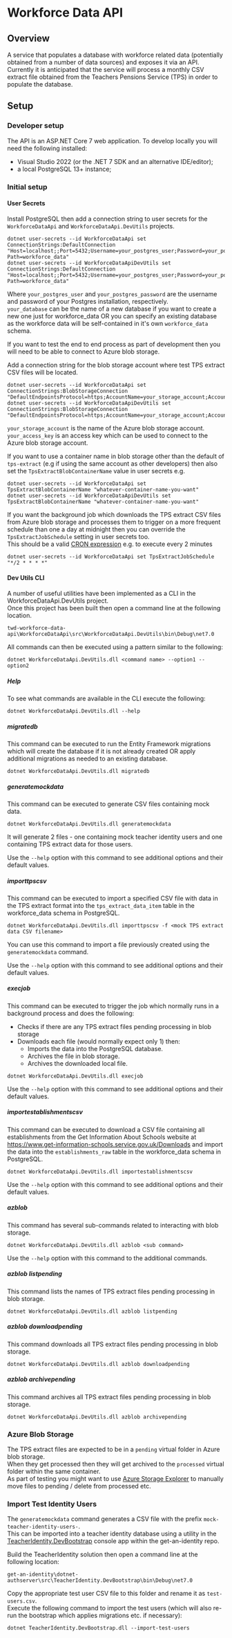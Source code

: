 # Workforce Data API

## Overview

A service that populates a database with workforce related data (potentially obtained from a number of data sources) and exposes it via an API.  
Currently it is anticipated that the service will process a monthly CSV extract file obtained from the Teachers Pensions Service (TPS) in order to populate the database.

## Setup

### Developer setup

The API is an ASP.NET Core 7 web application. To develop locally you will need the following installed:
- Visual Studio 2022 (or the .NET 7 SDK and an alternative IDE/editor);
- a local PostgreSQL 13+ instance;

### Initial setup

#### User Secrets

Install PostgreSQL then add a connection string to user secrets for the `WorkforceDataApi` and `WorkforceDataApi.DevUtils` projects.

```shell
dotnet user-secrets --id WorkforceDataApi set ConnectionStrings:DefaultConnection "Host=localhost;;Port=5432;Username=your_postgres_user;Password=your_postgres_password;Database=your_database;Search Path=workforce_data"
dotnet user-secrets --id WorkforceDataApiDevUtils set ConnectionStrings:DefaultConnection "Host=localhost;;Port=5432;Username=your_postgres_user;Password=your_postgres_password;Database=your_database;Search Path=workforce_data"
```
Where `your_postgres_user` and `your_postgres_password` are the username and password of your Postgres installation, respectively.  
`your_database` can be the name of a new database if you want to create a new one just for workforce_data OR you can specify an existing database as the workforce data will be self-contained in it's own `workforce_data` schema.

If you want to test the end to end process as part of development then you will need to be able to connect to Azure blob storage.

Add a connection string for the blob storage account where test TPS extract CSV files will be located.  

```shell
dotnet user-secrets --id WorkforceDataApi set ConnectionStrings:BlobStorageConnection "DefaultEndpointsProtocol=https;AccountName=your_storage_account;AccountKey=your_access_key;EndpointSuffix=core.windows.net"
dotnet user-secrets --id WorkforceDataApiDevUtils set ConnectionStrings:BlobStorageConnection "DefaultEndpointsProtocol=https;AccountName=your_storage_account;AccountKey=your_access_key;EndpointSuffix=core.windows.net"
```
`your_storage_account` is the name of the Azure blob storage account.  
`your_access_key` is an access key which can be used to connect to the Azure blob storage account.  

If you want to use a container name in blob storage other than the default of `tps-extract` (e.g if using the same account as other developers) then also set the `TpsExtractBlobContainerName` value in user secrets e.g.

```shell
dotnet user-secrets --id WorkforceDataApi set TpsExtractBlobContainerName "whatever-container-name-you-want"
dotnet user-secrets --id WorkforceDataApiDevUtils set TpsExtractBlobContainerName "whatever-container-name-you-want"
```

If you want the background job which downloads the TPS extract CSV files from Azure blob storage and processes them to trigger on a more frequent schedule than one a day at midnight then you can override the `TpsExtractJobSchedule` setting in user secrets too.  
This should be a valid [CRON expression](https://en.wikipedia.org/wiki/Cron#CRON_expression) e.g. to execute every 2 minutes

```shell
dotnet user-secrets --id WorkforceDataApi set TpsExtractJobSchedule "*/2 * * * *"
```

#### Dev Utils CLI

A number of useful utilities have been implemented as a CLI in the WorkforceDataApi.DevUtils project.  
Once this project has been built then open a command line at the following location.  

```shell
twd-workforce-data-api\WorkforceDataApi\src\WorkforceDataApi.DevUtils\bin\Debug\net7.0
```

All commands can then be executed using a pattern similar to the following:

```shell
dotnet WorkforceDataApi.DevUtils.dll <command name> --option1 --option2
```

##### Help

To see what commands are available in the CLI execute the following:

```shell
dotnet WorkforceDataApi.DevUtils.dll --help
```

##### migratedb

This command can be executed to run the Entity Framework migrations which will create the database if it is not already created OR apply additional migrations as needed to an existing database.  

```shell
dotnet WorkforceDataApi.DevUtils.dll migratedb
```

##### generatemockdata

This command can be executed to generate CSV files containing mock data.  

```shell
dotnet WorkforceDataApi.DevUtils.dll generatemockdata
```

It will generate 2 files - one containing mock teacher identity users and one containing TPS extract data for those users.  

Use the `--help` option with this command to see additional options and their default values.

##### importtpscsv

This command can be executed to import a specified CSV file with data in the TPS extract format into the `tps_extract_data_item` table in the workforce_data schema in PostgreSQL.

```shell
dotnet WorkforceDataApi.DevUtils.dll importtpscsv -f <mock TPS extract data CSV filename>
```

You can use this command to import a file previously created using the `generatemockdata` command.  

Use the `--help` option with this command to see additional options and their default values.

##### execjob

This command can be executed to trigger the job which normally runs in a background process and does the following:
- Checks if there are any TPS extract files pending processing in blob storage
- Downloads each file (would normally expect only 1) then:
  - Imports the data into the PostgreSQL database.
  - Archives the file in blob storage.
  - Archives the downloaded local file. 

```shell
dotnet WorkforceDataApi.DevUtils.dll execjob
```

Use the `--help` option with this command to see additional options and their default values.

##### importestablishmentscsv

This command can be executed to download a CSV file containing all establishments from the Get Information About Schools website at https://www.get-information-schools.service.gov.uk/Downloads and import the data into the `establishments_raw` table in the workforce_data schema in PostgreSQL.

```shell
dotnet WorkforceDataApi.DevUtils.dll importestablishmentscsv
```

Use the `--help` option with this command to see additional options and their default values.

##### azblob

This command has several sub-commands related to interacting with blob storage.

```shell
dotnet WorkforceDataApi.DevUtils.dll azblob <sub command>
```

Use the `--help` option with this command to the additional commands.

##### azblob listpending

This command lists the names of TPS extract files pending processing in blob storage.

```shell
dotnet WorkforceDataApi.DevUtils.dll azblob listpending
```

##### azblob downloadpending

This command downloads all TPS extract files pending processing in blob storage.

```shell
dotnet WorkforceDataApi.DevUtils.dll azblob downloadpending
```

##### azblob archivepending

This command archives all TPS extract files pending processing in blob storage.

```shell
dotnet WorkforceDataApi.DevUtils.dll azblob archivepending
```

### Azure Blob Storage

The TPS extract files are expected to be in a `pending` virtual folder in Azure blob storage.  
When they get processed then they will get archived to the `processed` virtual folder within the same container.  
As part of testing you might want to use [Azure Storage Explorer](https://learn.microsoft.com/en-us/azure/vs-azure-tools-storage-manage-with-storage-explorer?tabs=windows) to manually move files to pending / delete from processed etc.

### Import Test Identity Users

The `generatemockdata` command generates a CSV file with the prefix `mock-teacher-identity-users-`.  
This can be imported into a teacher identity database using a utility in the [TeacherIdentity.DevBootstrap](https://github.com/DFE-Digital/get-an-identity/tree/main/dotnet-authserver/src/TeacherIdentity.DevBootstrap) console app within the get-an-identity repo. 

Build the TeacherIdentity solution then open a command line at the following location:

```shell
get-an-identity\dotnet-authserver\src\TeacherIdentity.DevBootstrap\bin\Debug\net7.0
```

Copy the appropriate test user CSV file to this folder and rename it as `test-users.csv`.  
Execute the following command to import the test users (which will also re-run the bootstrap which applies migrations etc. if necessary):

```shell
dotnet TeacherIdentity.DevBootstrap.dll --import-test-users
```